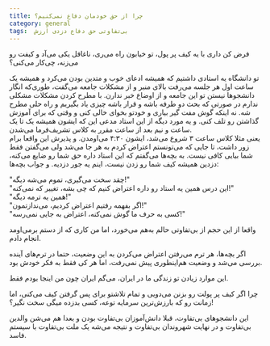 ```yaml
---
title: چرا از حق خودمان دفاع نمی‌کنیم؟
category: general
tags:  بی‌تفاوتی حق دفاع دزدی ارزش
---
```


فرض کن داری با یه کیف پر پول، تو خیابون راه می‌ری، ناغافل یکی می‌آد و کیفت رو می‌زنه، چی‌کار می‌کنی؟ 
 
تو دانشگاه یه استادی داشتیم که همیشه ادعای خوب و متدین بودن می‌کرد و همیشه یک ساعت اول هر جلسه می‌رفت بالای منبر و از مشکلات جامعه می‌گفت، طوری‌که انگار دانشجوها نیستن تو این جامعه و از اوضاع خبر ندارن. با مطرح کردن مشکلات مشکلی ندارم در صورتی که بحث دو طرفه باشه و قرار باشه چیزی یاد بگیریم و راه حلی مطرح شه. نه اینکه گوش مفت گیر بیاری و خودتو بخوای خالی کنی و وقتی که برای آموزش گذاشتن رو تلف کنی. و یه مورد دیگه از این استاد مدعی این که ایشون همیشه یک تا یک ساعت و نیم بعد از ساعت مقرر به کلاس تشریف‌فرما می‌شدن.</br>
یعنی مثلا کلاس ساعت ۳ شروع می‌شد، ایشون ۴:۳۰ می‌اومدن. و پذیرش این واقعا برام زور داشت، تا جایی که می‌تونستم اعتراض کردم به هر جا می‌شد ولی می‌گفتن فقط شما بیایی کافی نیست. به بچه‌ها می‌گفتم که این استاد داره حق شما رو ضایع می‌کنه، دزدین همیشه کیف شما رو زدن نیست، اینم یه جور دزدیه. و جواب بچه‌ها: 

"چقد سخت می‌گیری، تموم می‌شه دیگه!"</br>
"این درس همین یه استاد رو داره اعتراض کنیم که چی بشه، تغییر که نمی‌کنه!"</br>
"همین یه ترمه دیگه!"</br>
"اگر بفهمه رفتیم اعتراض کردیم، می‌ندازتمون!"</br>
"کسی به حرف ما گوش نمی‌کنه، اعتراض به جایی نمی‌رسه!"</br>

واقعا از این حجم از بی‌تفاوتی حالم به‌هم می‌خورد، اما من کاری که از دستم برمی‌اومد انجام دادم.

اگر بچه‌ها، هر ترم می‌رفتن اعتراض می‌کردن به این وضعیت، حتما در ترم‌های آینده بررسی می‌شد و وضعیت هم‌اینطوری پیش نمی‌رفت، اما هر کی فقط به فکر خودش بود. 

این موارد زیادن تو زندگی ما در ایران، می‌گم ایران چون من اینجا بودم فقط. 

چرا اگر کیف پر پولت رو بزنن می‌دویی و تمام تلاشتو برای پس گرفتن کیف می‌کنی، اما زمانت رو که بارزش‌ترین سرمایه‌ توعه، کسی بدزده میگی سخت نگیر؟!

این دانشجوهای بی‌تفاوت، قبلا دانش‌آموزان بی‌تفاوت بودن و بعدا هم می‌شن والدین بی‌تفاوت و در نهایت شهروندان بی‌تفاوت و نتیجه می‌شه یک ملت بی‌تفاوت با سیستم فاسد.




